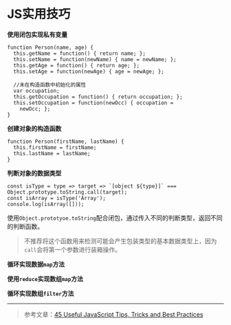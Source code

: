 # JS实用技巧 #

**使用闭包实现私有变量**

```
function Person(name, age) {
  this.getName = function() { return name; };
  this.setName = function(newName) { name = newName; };
  this.getAge = function() { return age; };
  this.setAge = function(newAge) { age = newAge; };

  //未在构造函数中初始化的属性
  var occupation;
  this.getOccupation = function() { return occupation; };
  this.setOccupation = function(newOcc) { occupation =
    newOcc; };
}
```
    
**创建对象的构造函数**

```
function Person(firstName, lastName) {
  this.firstName = firstName;
  this.lastName = lastName;
}
```

**判断对象的数据类型**

    const isType = type => target => `[object ${type}]` === Object.prototype.toString.call(target);
    const isArray = isType('Array');
    console.log(isArray([]));

使用`Object.prototyoe.toString`配合闭包，通过传入不同的判断类型，返回不同的判断函数。

> 不推荐将这个函数用来检测可能会产生包装类型的基本数据类型上，因为`call`会将第一个参数进行装箱操作。

**循环实现数据`map`方法**

**使用`reduce`实现数组`map`方法**

**循环实现数组`filter`方法**

****    

> 参考文章：[45 Useful JavaScript Tips, Tricks and Best Practices](https://modernweb.com/45-useful-javascript-tips-tricks-and-best-practices/)
